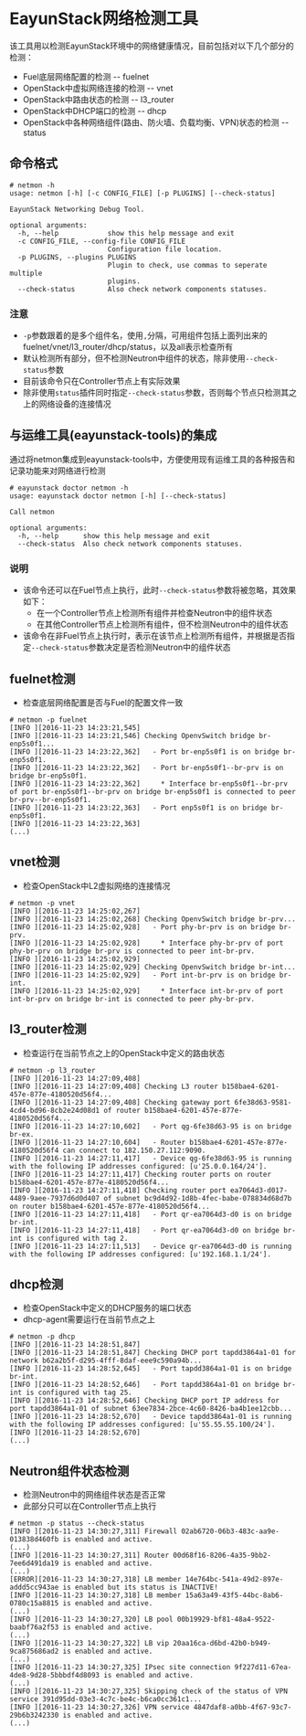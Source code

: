 # EayunStack网络检测工具

该工具用以检测EayunStack环境中的网络健康情况，目前包括对以下几个部分的检测：
  * Fuel底层网络配置的检测 -- fuelnet
  * OpenStack中虚拟网络连接的检测 -- vnet
  * OpenStack中路由状态的检测 -- l3_router
  * OpenStack中DHCP端口的检测 -- dhcp
  * OpenStack中各种网络组件(路由、防火墙、负载均衡、VPN)状态的检测 -- status

## 命令格式

```
# netmon -h
usage: netmon [-h] [-c CONFIG_FILE] [-p PLUGINS] [--check-status]

EayunStack Networking Debug Tool.

optional arguments:
  -h, --help            show this help message and exit
  -c CONFIG_FILE, --config-file CONFIG_FILE
                        Configuration file location.
  -p PLUGINS, --plugins PLUGINS
                        Plugin to check, use commas to seperate multiple
                        plugins.
  --check-status        Also check network components statuses.
```

### 注意
  * `-p`参数跟着的是多个组件名，使用`,`分隔，可用组件包括上面列出来的fuelnet/vnet/l3_router/dhcp/status，以及all表示检查所有
  * 默认检测所有部分，但不检测Neutron中组件的状态，除非使用`--check-status`参数
  * 目前该命令只在Controller节点上有实际效果
  * 除非使用`status`插件同时指定`--check-status`参数，否则每个节点只检测其之上的网络设备的连接情况

## 与运维工具(eayunstack-tools)的集成

通过将netmon集成到eayunstack-tools中，方便使用现有运维工具的各种报告和记录功能来对网络进行检测

```
# eayunstack doctor netmon -h
usage: eayunstack doctor netmon [-h] [--check-status]

Call netmon

optional arguments:
  -h, --help      show this help message and exit
  --check-status  Also check network components statuses.
```

### 说明
  * 该命令还可以在Fuel节点上执行，此时`--check-status`参数将被忽略，其效果如下：
    - 在一个Controller节点上检测所有组件并检查Neutron中的组件状态
    - 在其他Controller节点上检测所有组件，但不检测Neutron中的组件状态
  * 该命令在非Fuel节点上执行时，表示在该节点上检测所有组件，并根据是否指定`--check-status`参数决定是否检测Neutron中的组件状态

## fuelnet检测

* 检查底层网络配置是否与Fuel的配置文件一致

```
# netmon -p fuelnet
[INFO ][2016-11-23 14:23:21,545]
[INFO ][2016-11-23 14:23:21,546] Checking OpenvSwitch bridge br-enp5s0f1...
[INFO ][2016-11-23 14:23:22,362]   - Port br-enp5s0f1 is on bridge br-enp5s0f1.
[INFO ][2016-11-23 14:23:22,362]   - Port br-enp5s0f1--br-prv is on bridge br-enp5s0f1.
[INFO ][2016-11-23 14:23:22,362]     * Interface br-enp5s0f1--br-prv of port br-enp5s0f1--br-prv on bridge br-enp5s0f1 is connected to peer br-prv--br-enp5s0f1.
[INFO ][2016-11-23 14:23:22,363]   - Port enp5s0f1 is on bridge br-enp5s0f1.
[INFO ][2016-11-23 14:23:22,363]
(...)
```

## vnet检测

* 检查OpenStack中L2虚拟网络的连接情况

```
# netmon -p vnet
[INFO ][2016-11-23 14:25:02,267]
[INFO ][2016-11-23 14:25:02,268] Checking OpenvSwitch bridge br-prv...
[INFO ][2016-11-23 14:25:02,928]   - Port phy-br-prv is on bridge br-prv.
[INFO ][2016-11-23 14:25:02,928]     * Interface phy-br-prv of port phy-br-prv on bridge br-prv is connected to peer int-br-prv.
[INFO ][2016-11-23 14:25:02,929]
[INFO ][2016-11-23 14:25:02,929] Checking OpenvSwitch bridge br-int...
[INFO ][2016-11-23 14:25:02,929]   - Port int-br-prv is on bridge br-int.
[INFO ][2016-11-23 14:25:02,929]     * Interface int-br-prv of port int-br-prv on bridge br-int is connected to peer phy-br-prv.
```

## l3_router检测

* 检查运行在当前节点之上的OpenStack中定义的路由状态

```
# netmon -p l3_router
[INFO ][2016-11-23 14:27:09,408]
[INFO ][2016-11-23 14:27:09,408] Checking L3 router b158bae4-6201-457e-877e-4180520d56f4...
[INFO ][2016-11-23 14:27:09,408] Checking gateway port 6fe38d63-9581-4cd4-bd96-8cb2e24d08d1 of router b158bae4-6201-457e-877e-4180520d56f4...
[INFO ][2016-11-23 14:27:10,602]   - Port qg-6fe38d63-95 is on bridge br-ex.
[INFO ][2016-11-23 14:27:10,604]   - Router b158bae4-6201-457e-877e-4180520d56f4 can connect to 182.150.27.112:9090.
[INFO ][2016-11-23 14:27:11,417]   - Device qg-6fe38d63-95 is running with the following IP addresses configured: [u'25.0.0.164/24'].
[INFO ][2016-11-23 14:27:11,417] Checking router ports on router b158bae4-6201-457e-877e-4180520d56f4...
[INFO ][2016-11-23 14:27:11,418] Checking router port ea7064d3-d017-4489-9aee-7937d6d0d407 of subnet bc9d4d92-1d8b-4fec-babe-078834d68d7b on router b158bae4-6201-457e-877e-4180520d56f4...
[INFO ][2016-11-23 14:27:11,418]   - Port qr-ea7064d3-d0 is on bridge br-int.
[INFO ][2016-11-23 14:27:11,418]   - Port qr-ea7064d3-d0 on bridge br-int is configured with tag 2.
[INFO ][2016-11-23 14:27:11,513]   - Device qr-ea7064d3-d0 is running with the following IP addresses configured: [u'192.168.1.1/24'].
```

## dhcp检测

* 检查OpenStack中定义的DHCP服务的端口状态
* dhcp-agent需要运行在当前节点之上

```
# netmon -p dhcp
[INFO ][2016-11-23 14:28:51,847]
[INFO ][2016-11-23 14:28:51,847] Checking DHCP port tapdd3864a1-01 for network b62a2b5f-d295-4fff-8daf-eee9c590a94b...
[INFO ][2016-11-23 14:28:52,645]   - Port tapdd3864a1-01 is on bridge br-int.
[INFO ][2016-11-23 14:28:52,646]   - Port tapdd3864a1-01 on bridge br-int is configured with tag 25.
[INFO ][2016-11-23 14:28:52,646] Checking DHCP port IP address for port tapdd3864a1-01 of subnet 63ee7834-2bce-4c60-8426-ba4b1ee12cbb...
[INFO ][2016-11-23 14:28:52,670]   - Device tapdd3864a1-01 is running with the following IP addresses configured: [u'55.55.55.100/24'].
[INFO ][2016-11-23 14:28:52,670]
(...)
```

## Neutron组件状态检测

* 检测Neutron中的网络组件状态是否正常
* 此部分只可以在Controller节点上执行

```
# netmon -p status --check-status
[INFO ][2016-11-23 14:30:27,311] Firewall 02ab6720-06b3-483c-aa9e-013838d460fb is enabled and active.
(...)
[INFO ][2016-11-23 14:30:27,311] Router 00d68f16-8206-4a35-9bb2-7ee6d491da19 is enabled and active.
(...)
[ERROR][2016-11-23 14:30:27,318] LB member 14e764bc-541a-49d2-897e-addd5cc943ae is enabled but its status is INACTIVE!
[INFO ][2016-11-23 14:30:27,318] LB member 15a63a49-43f5-44bc-8ab6-0780c15a8815 is enabled and active.
(...)
[INFO ][2016-11-23 14:30:27,320] LB pool 00b19929-bf81-48a4-9522-baabf76a2f53 is enabled and active.
(...)
[INFO ][2016-11-23 14:30:27,322] LB vip 20aa16ca-d6bd-42b0-b949-9ca875686ad2 is enabled and active.
(...)
[INFO ][2016-11-23 14:30:27,325] IPsec site connection 9f227d11-67ea-4de8-9d28-5bbbdf4d8093 is enabled and active.
(...)
[INFO ][2016-11-23 14:30:27,325] Skipping check of the status of VPN service 391d95dd-03e3-4c7c-be4c-b6ca0cc361c1...
[INFO ][2016-11-23 14:30:27,326] VPN service 4847daf8-a0bb-4f67-93c7-29b6b3242330 is enabled and active.
(...)
```
